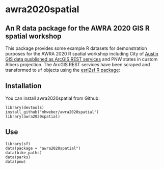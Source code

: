 # awra2020spatial
## An R data package for the AWRA 2020 GIS R spatial workshop

This package provides some example R datasets for demonstration purposes for the AWRA 2020 R spatial workshop including City of [Austin GIS data pusblished as ArcGIS REST services](http://www.arcgis.com/home/search.html?q=owner%3A%22CTM.Publisher%22) and PNW states in custom Albers projection. The ArcGIS REST services have been scraped and transformed to `sf` objects using the [esri2sf R package](https://github.com/yonghah/esri2sf):


## Installation
You can install awra2020spatial from Github:
```
library(devtools)
install_github("mhweber/awra2020spatial")
library(awra2020spatial)
```

## Use
```
library(sf)
data(package = "awra2020spatial")
data(bike_paths)
data(parks)
data(pnw)
```

